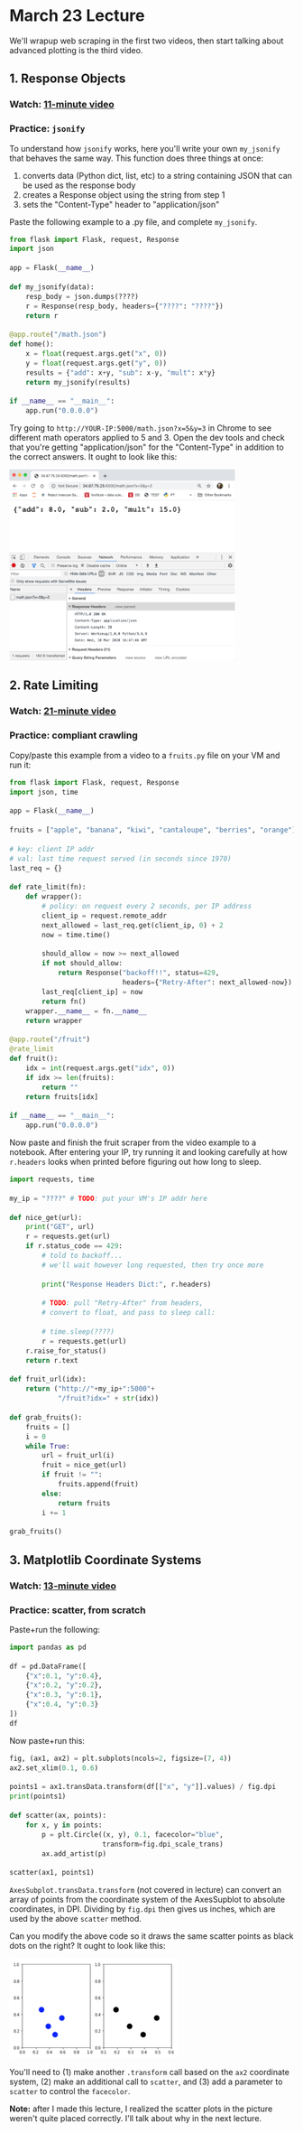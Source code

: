 # March 23 Lecture

We'll wrapup web scraping in the first two videos, then start talking
about advanced plotting is the third video.

## 1. Response Objects

### Watch: [11-minute video](https://youtu.be/_3x-KTxv6sY)

### Practice: `jsonify`

To understand how `jsonify` works, here you'll write your own
`my_jsonify` that behaves the same way.  This function does three
things at once:

1. converts data (Python dict, list, etc) to a string containing JSON that can be used as the response body
2. creates a Response object using the string from step 1
3. sets the "Content-Type" header to "application/json"

Paste the following example to a .py file, and complete `my_jsonify`.

```python
from flask import Flask, request, Response
import json

app = Flask(__name__)

def my_jsonify(data):
    resp_body = json.dumps(????)
    r = Response(resp_body, headers={"????": "????"})
    return r

@app.route("/math.json")
def home():
    x = float(request.args.get("x", 0))
    y = float(request.args.get("y", 0))
    results = {"add": x+y, "sub": x-y, "mult": x*y}
    return my_jsonify(results)

if __name__ == "__main__":
    app.run("0.0.0.0")
```

Try going to `http://YOUR-IP:5000/math.json?x=5&y=3` in Chrome to see
different math operators applied to 5 and 3.  Open the dev tools and
check that you're getting "application/json" for the "Content-Type" in
addition to the correct answers.  It ought to look like this:

<img src="my_jsonify.png" width=400>

## 2. Rate Limiting

### Watch: [21-minute video](https://youtu.be/14GVG4-UkFI)

### Practice: compliant crawling

Copy/paste this example from a video to a `fruits.py` file on your VM
and run it:

```python
from flask import Flask, request, Response
import json, time

app = Flask(__name__)

fruits = ["apple", "banana", "kiwi", "cantaloupe", "berries", "orange"]

# key: client IP addr
# val: last time request served (in seconds since 1970)
last_req = {}

def rate_limit(fn):
    def wrapper():
        # policy: on request every 2 seconds, per IP address
        client_ip = request.remote_addr
        next_allowed = last_req.get(client_ip, 0) + 2
        now = time.time()
        
        should_allow = now >= next_allowed
        if not should_allow:
            return Response("backoff!!", status=429, 
                            headers={"Retry-After": next_allowed-now})
        last_req[client_ip] = now
        return fn()
    wrapper.__name__ = fn.__name__
    return wrapper

@app.route("/fruit")
@rate_limit
def fruit():
    idx = int(request.args.get("idx", 0))
    if idx >= len(fruits):
        return ""
    return fruits[idx]

if __name__ == "__main__":
    app.run("0.0.0.0")
```

Now paste and finish the fruit scraper from the video example to a
notebook.  After entering your IP, try running it and looking
carefully at how `r.headers` looks when printed before figuring out
how long to sleep.

```python
import requests, time

my_ip = "????" # TODO: put your VM's IP addr here

def nice_get(url):
    print("GET", url)
    r = requests.get(url)
    if r.status_code == 429:
        # told to backoff...
        # we'll wait however long requested, then try once more

        print("Response Headers Dict:", r.headers)

        # TODO: pull "Retry-After" from headers,
        # convert to float, and pass to sleep call:

        # time.sleep(????)
        r = requests.get(url)
    r.raise_for_status()
    return r.text

def fruit_url(idx):
    return ("http://"+my_ip+":5000"+
            "/fruit?idx=" + str(idx))

def grab_fruits():
    fruits = []
    i = 0
    while True:
        url = fruit_url(i)
        fruit = nice_get(url)
        if fruit != "":
            fruits.append(fruit)
        else:
            return fruits
        i += 1
        
grab_fruits()
```

## 3. Matplotlib Coordinate Systems

### Watch: [13-minute video](https://youtu.be/FMOIuX94aPU)

### Practice: scatter, from scratch

Paste+run the following:

```python
import pandas as pd

df = pd.DataFrame([
    {"x":0.1, "y":0.4},
    {"x":0.2, "y":0.2},
    {"x":0.3, "y":0.1},
    {"x":0.4, "y":0.3}
])
df
```

Now paste+run this:

```python
fig, (ax1, ax2) = plt.subplots(ncols=2, figsize=(7, 4))
ax2.set_xlim(0.1, 0.6)

points1 = ax1.transData.transform(df[["x", "y"]].values) / fig.dpi
print(points1)

def scatter(ax, points):
    for x, y in points:
        p = plt.Circle((x, y), 0.1, facecolor="blue",
                       transform=fig.dpi_scale_trans)
        ax.add_artist(p)

scatter(ax1, points1)
```

`AxesSubplot.transData.transform` (not covered in lecture) can convert
an array of points from the coordinate system of the AxesSupblot to
absolute coordinates, in DPI.  Dividing by `fig.dpi` then gives us
inches, which are used by the above `scatter` method.

Can you modify the above code so it draws the same scatter points as
black dots on the right?  It ought to look like this:

<img src="scatter.png" width=300>

You'll need to (1) make another `.transform` call based on the `ax2`
coordinate system, (2) make an additional call to `scatter`, and (3)
add a parameter to `scatter` to control the `facecolor`.

**Note:** after I made this lecture, I realized the scatter plots in
  the picture weren't quite placed correctly.  I'll talk about why in
  the next lecture.
  